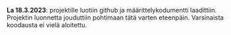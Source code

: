 **La 18.3.2023**: projektille luotiin github ja määrittelykodumentti laadittiin. Projektin luonnetta jouduttiin
pohtimaan tätä varten eteenpäin. Varsinaista koodausta ei vielä aloitettu.
